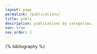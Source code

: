 ```yaml
---
layout: page
permalink: /publications/
title: publi
description: publications by categories.
nav: true
nav_order: 2
---
```


<!-- _pages/publications.md -->

<!-- Bibsearch Feature {% include bib_search.liquid %} -->

<div class="publications">

{% bibliography %}

</div>
